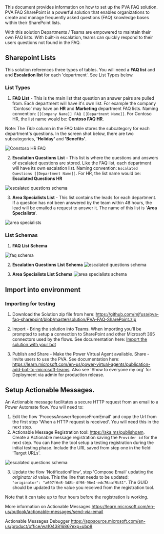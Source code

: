 This document provides information on how to set up the PVA FAQ solution. PVA FAQ SharePoint is a powerful solution that enables organizations to create and manage frequently asked questions (FAQ) knowledge bases within their SharePoint lists.

With this solution Departments / Teams are empowered to maintain their own FAQ lists. With built-in escalation, teams can quickly respond to their users questions not found in the FAQ.

## Sharepoint Lists
This solution references three types of tables. You will need a **FAQ list** and and **Escalation list** for each 'department'. See List Types below.

### List Types
1. **FAQ List** - This is the main list that question an answer pairs are pulled from. Each department will have it's own list. For example the company 'Contoso' may have an **HR** and **Marketing** department FAQ lists. Naming convention: ```[[Company Name]] FAQ [[Department Name]]```. For Contoso HR, the list name would be: **Contoso FAQ HR**.

Note: The *Title* column in the FAQ table stores the subcategory for each department's questions. In the screen shot below, there are two subcategories, **'Holiday'** and **'Benefits'**.

![Constoso HR FAQ](./images/ContosoFAQ.png)

2. **Escalation Questions List** - This list is where the questions and answers of escalated questions are stored. Like the FAQ list, each department will have its own escalation list. Naming convention: ```Escalated Questions [[Department Name]]```. For HR, the list name would be: **Escalated Questions HR**

![escalated questions schema](./images/escquestions.png)

3. **Area Specialists List** -  This list contains the leads for each department. If a question has not been answered by the team within 48 hours, the lead will be emailed a request to answer it. The name of this list is '**Area Specialists**'.

![area specialists](./images/specialists.png)


### List Schemas

1. **FAQ List Schema** 

![faq schema](./images/ContosoFAQSchema.png)

2. **Escalation Questions List Schema** 
![escalated questions schema](./images/escquestionsSchema.png)

3. **Area Specialists List Schema**
![area specialists schema](./images/specialistsschema.png)

## Import into environment

### Importing for testing

1. Download the Solution zip file from here: https://github.com/mjfusa/pva-faq-sharepoint/blob/master/solution/PVA-FAQ-SharePoint.zip

2. Import - Bring the solution into Teams. When importing you'll be prompted to setup a connection to SharePoint and other Microsoft 365 connectors used by the flows.
See documentation here:  [Import the solution with your bot](https://learn.microsoft.com/en-us/power-virtual-agents/authoring-export-import-bots#import-the-solution-with-your-bot)

3. Publish and Share - Make the Power Virtual Agent available.
Share - Invite users to use the PVA.
See documentation here: https://learn.microsoft.com/en-us/power-virtual-agents/publication-add-bot-to-microsoft-teams. Also see 'Show to everyone my org' for Deployment via admin for production release.


## Setup Actionable Messages.

An Actionable message facilitates a secure HTTP request from an email to a Power Automate flow. You will need to:

1. Edit the flow 'ProcessAnswerReponseFromEmail' and copy the Url from the first step 'When a HTTP request is received'. You will need this in the next step.
1. Actionable Message Registration tool: https://aka.ms/publishoam. Create a Actionable message registration saving the ```Provider id``` for the next step. You can have the tool setup a testing registration during the initial testing phase. Include the URL saved from step one in the field 'Target URLs'.

![escalated questions schema](./images/actionm.png)
 
3. Update the flow 'NotificationFlow', step 'Compose Email' updating the *originator id* value. This the line that needs to be updated: ```  "originator": "a697f6e8-3d8b-4f96-96e4-edc76aaf9b31"```. The GUID should be updated to the value you received from the registration tool. 

Note that it can take up to four hours before the registration is working. 

More information on Actionable Messages
https://learn.microsoft.com/en-us/outlook/actionable-messages/send-via-email

Actionable Messages Debugger
https://appsource.microsoft.com/en-us/product/office/wa104381686?exp=ubp8

